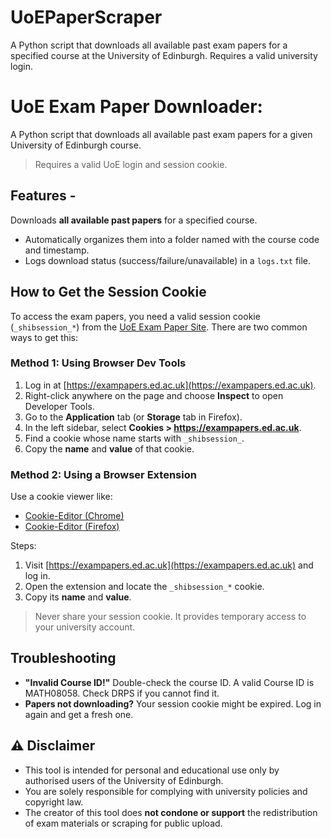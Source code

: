 # UoEPaperScraper
A Python script that downloads all available past exam papers for a specified course at the University of Edinburgh. Requires a valid university login.

# UoE Exam Paper Downloader:
A Python script that downloads all available past exam papers for a given University of Edinburgh course. 
> Requires a valid UoE login and session cookie.

## Features - 
Downloads **all available past papers** for a specified course. 
- Automatically organizes them into a folder named with the course code and timestamp.
- Logs download status (success/failure/unavailable) in a `logs.txt` file.

## How to Get the Session Cookie
To access the exam papers, you need a valid session cookie (`_shibsession_*`) from the [UoE Exam Paper Site](https://exampapers.ed.ac.uk).
There are two common ways to get this:
### Method 1: Using Browser Dev Tools 
1. Log in at [https://exampapers.ed.ac.uk](https://exampapers.ed.ac.uk). 
2. Right-click anywhere on the page and choose **Inspect** to open Developer Tools.
3. Go to the **Application** tab (or **Storage** tab in Firefox).
4. In the left sidebar, select **Cookies > https://exampapers.ed.ac.uk**.
5. Find a cookie whose name starts with `_shibsession_`.
6. Copy the **name** and **value** of that cookie.

### Method 2: Using a Browser Extension
Use a cookie viewer like: 
- [Cookie-Editor (Chrome)](https://chromewebstore.google.com/detail/cookie-editor/hlkenndednhfkekhgcdicdfddnkalmdm)
- [Cookie-Editor (Firefox)](https://addons.mozilla.org/en-GB/firefox/addon/cookie-editor/)

Steps: 
1. Visit [https://exampapers.ed.ac.uk](https://exampapers.ed.ac.uk) and log in. 
2. Open the extension and locate the `_shibsession_*` cookie. 
3. Copy its **name** and **value**.

> Never share your session cookie. It provides temporary access to your university account.

## Troubleshooting 
- **"Invalid Course ID!"** Double-check the course ID. A valid Course ID is MATH08058. Check DRPS if you cannot find it. 
- **Papers not downloading?** Your session cookie might be expired. Log in again and get a fresh one.

## ⚠️ **Disclaimer**  
- This tool is intended for personal and educational use only by authorised users of the University of Edinburgh.  
- You are solely responsible for complying with university policies and copyright law.  
- The creator of this tool does **not condone or support** the redistribution of exam materials or scraping for public upload.
